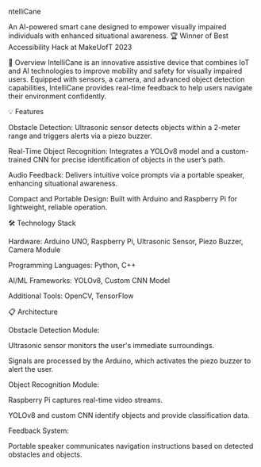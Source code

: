 ntelliCane

An AI-powered smart cane designed to empower visually impaired individuals with enhanced situational awareness.
🏆 Winner of Best Accessibility Hack at MakeUofT 2023

📖 Overview
IntelliCane is an innovative assistive device that combines IoT and AI technologies to improve mobility and safety for visually impaired users. Equipped with sensors, a camera, and advanced object detection capabilities, IntelliCane provides real-time feedback to help users navigate their environment confidently.

💡 Features

Obstacle Detection: Ultrasonic sensor detects objects within a 2-meter range and triggers alerts via a piezo buzzer.

Real-Time Object Recognition: Integrates a YOLOv8 model and a custom-trained CNN for precise identification of objects in the user’s path.

Audio Feedback: Delivers intuitive voice prompts via a portable speaker, enhancing situational awareness.

Compact and Portable Design: Built with Arduino and Raspberry Pi for lightweight, reliable operation.

🛠️ Technology Stack

Hardware: Arduino UNO, Raspberry Pi, Ultrasonic Sensor, Piezo Buzzer, Camera Module

Programming Languages: Python, C++

AI/ML Frameworks: YOLOv8, Custom CNN Model

Additional Tools: OpenCV, TensorFlow

📋 Architecture

Obstacle Detection Module:

Ultrasonic sensor monitors the user's immediate surroundings.

Signals are processed by the Arduino, which activates the piezo buzzer to alert the user.

Object Recognition Module:

Raspberry Pi captures real-time video streams.

YOLOv8 and custom CNN identify objects and provide classification data.

Feedback System:

Portable speaker communicates navigation instructions based on detected obstacles and objects.
